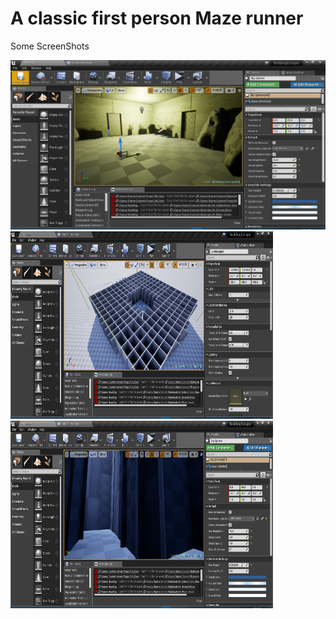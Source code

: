 # A classic first person Maze runner

Some ScreenShots

<img src="Images/Capture3.PNG"><br/>
<img src="Images/Capture.PNG" height="300" width="420"/> &nbsp;&nbsp;&nbsp;&nbsp; <img src="Images/Capture2.PNG" height="300" width="420"/>
